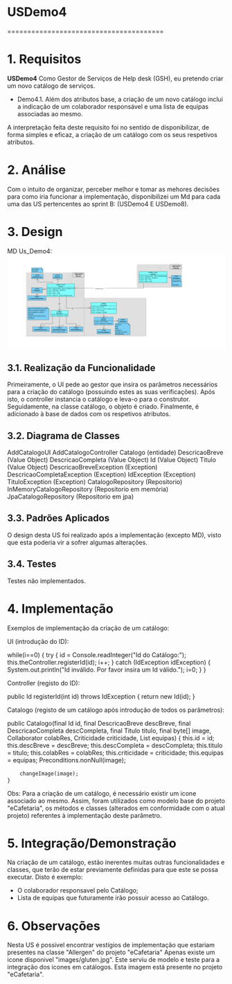 # USDemo4
=======================================


# 1. Requisitos

**USDemo4** Como Gestor de Serviços de Help desk (GSH), eu pretendo criar um novo catálogo de serviços.


- Demo4.1. Além dos atributos base, a criação de um novo catálogo inclui a indicação de um colaborador responsável e uma lista de equipas associadas ao mesmo.

A interpretação feita deste requisito foi no sentido de disponibilizar, de forma simples e eficaz, a criação de um catálogo com os seus respetivos atributos.

# 2. Análise

Com o intuito de organizar, perceber melhor e tomar as mehores decisões para como iria funcionar a implementação, disponibilizei um Md para cada uma das US pertencentes ao sprint B: (USDemo4 E USDemo8).

# 3. Design

MD Us_Demo4:
![MD_USDemo4.png](MD_USDemo4.png)


## 3.1. Realização da Funcionalidade

Primeiramente, o UI pede ao gestor que insira os parâmetros necessários para a criação do catálogo (possuindo estes as suas verificações).
Após isto, o controller instancia o catálogo e leva-o para o construtor.
Seguidamente, na classe catálogo, o objeto é criado.
Finalmente, é adicionado à base de dados com os respetivos atributos.

## 3.2. Diagrama de Classes

AddCatalogoUI
AddCatalogoController
Catalogo (entidade)
DescricaoBreve (Value Object)
DescricaoCompleta (Value Object)
Id (Value Object)
Titulo (Value Object)
DescricaoBreveException (Exception)
DescricaoCompletaException (Exception)
IdException (Exception)
TituloException (Exception)
CatalogoRepository (Repositorio)
InMemoryCatalogoRepository (Repositorio em memória)
JpaCatalogoRepository (Repositorio em jpa)

## 3.3. Padrões Aplicados

O design desta US foi realizado após a implementação (excepto MD), visto que esta poderia vir a sofrer algumas alterações.

## 3.4. Testes
Testes não implementados.

# 4. Implementação

Exemplos de implementação da criação de um catálogo:

UI (introdução do ID):

while(i==0) {
            try {
                id = Console.readInteger("Id do Catálogo:");
                this.theController.registerId(id);
                i++;
            } catch (IdException idException) {
                System.out.println("Id inválido. Por favor insira um Id válido.");
                i=0;
            }
        }

Controller (registo do ID):

public Id registerId(int id) throws IdException {
        return new Id(id);
        }

Catalogo (registo de um catálogo após introdução de todos os parâmetros):

public Catalogo(final Id id, final DescricaoBreve descBreve, final DescricaoCompleta descCompleta, final Titulo titulo, final byte[] image, Collaborator colabRes, Criticidade criticidade, List<Team> equipas) {
        this.id = id;
        this.descBreve = descBreve;
        this.descCompleta = descCompleta;
        this.titulo = titulo;
        this.colabRes = colabRes;
        this.criticidade = criticidade;
        this.equipas = equipas;
        Preconditions.nonNull(image);

        changeImage(image);
    }

Obs: Para a criação de um catálogo, é necessário existir um icone associado ao mesmo.
Assim, foram utilizados como modelo base do projeto "eCafetaria", os métodos e classes (alterados em conformidade com o atual projeto) referentes à implementação deste parâmetro.

# 5. Integração/Demonstração

Na criação de um catálogo, estão inerentes muitas outras funcionalidades e classes, que terão de estar previamente definidas para que este se possa executar.
Disto é exemplo:
- O colaborador responsavel pelo Catálogo;
- Lista de equipas que futuramente irão possuir acesso ao Catálogo.

# 6. Observações

Nesta US é possivel encontrar vestígios de implementação que estariam presentes na classe "Allergen" do projeto "eCafetaria"
Apenas existe um icone disponivel "images/gluten.jpg". Este serviu de modelo e teste para a integração dos icones em catálogos.
Esta imagem está presente no projeto "eCafetaria".
